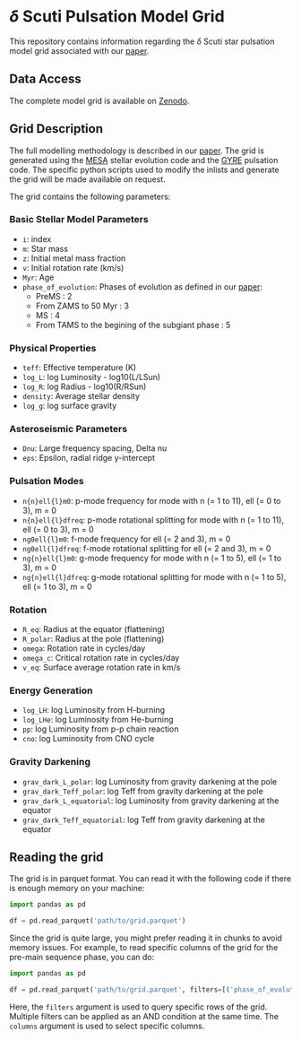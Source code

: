 # $\delta$ Scuti Pulsation Model Grid

This repository contains information regarding the $\delta$ Scuti star pulsation model grid associated with our [paper](https://arxiv.org/abs/2507.03561).

## Data Access

The complete model grid is available on [Zenodo](https://zenodo.org/records/15839323).

## Grid Description

The full modelling methodology is described in our [paper](https://arxiv.org/abs/2507.03561). The grid is generated using the [MESA](https://docs.mesastar.org/en/latest/) stellar evolution code and the [GYRE](https://gyre.readthedocs.io/en/stable/) pulsation code. The specific python scripts used to modify the inlists and generate the grid will be made available on request.

The grid contains the following parameters:

### Basic Stellar Model Parameters
- `i`: index
- `m`: Star mass
- `z`: Initial metal mass fraction
- `v`: Initial rotation rate (km/s)
- `Myr`: Age
- `phase_of_evolution`: Phases of evolution as defined in our [paper](https://arxiv.org/abs/2507.03561):
  - PreMS : 2
  - From ZAMS to 50 Myr : 3 
  - MS : 4
  - From TAMS to the begining of the subgiant phase : 5

### Physical Properties
- `teff`: Effective temperature (K)
- `log_L`: log Luminosity - log10(L/LSun)
- `log_R`: log Radius - log10(R/RSun)
- `density`: Average stellar density
- `log_g`: log surface gravity

### Asteroseismic Parameters
- `Dnu`: Large frequency spacing, Delta nu
- `eps`: Epsilon, radial ridge y-intercept

### Pulsation Modes
- `n{n}ell{l}m0`: p-mode frequency for mode with n (= 1 to 11), ell (= 0 to 3), m = 0
- `n{n}ell{l}dfreq`: p-mode rotational splitting for mode with n (= 1 to 11), ell (= 0 to 3), m = 0
- `ng0ell{l}m0`: f-mode frequency for ell (= 2 and 3), m = 0
- `ng0ell{l}dfreq`: f-mode rotational splitting for ell (= 2 and 3), m = 0
- `ng{n}ell{l}m0`: g-mode frequency for mode with n (= 1 to 5), ell (= 1 to 3), m = 0
- `ng{n}ell{l}dfreq`: g-mode rotational splitting for mode with n (= 1 to 5), ell (= 1 to 3), m = 0

### Rotation
- `R_eq`: Radius at the equator (flattening)
- `R_polar`: Radius at the pole (flattening)
- `omega`: Rotation rate in cycles/day
- `omega_c`: Critical rotation rate in cycles/day
- `v_eq`: Surface average rotation rate in km/s

### Energy Generation
- `log_LH`: log Luminosity from H-burning
- `log_LHe`: log Luminosity from He-burning
- `pp`: log Luminosity from p-p chain reaction
- `cno`: log Luminosity from CNO cycle

### Gravity Darkening
- `grav_dark_L_polar`: log Luminosity from gravity darkening at the pole
- `grav_dark_Teff_polar`: log Teff from gravity darkening at the pole
- `grav_dark_L_equatorial`: log Luminosity from gravity darkening at the equator
- `grav_dark_Teff_equatorial`: log Teff from gravity darkening at the equator

## Reading the grid

The grid is in parquet format. You can read it with the following code if there is enough memory on your machine:

```python
import pandas as pd

df = pd.read_parquet('path/to/grid.parquet')
```

Since the grid is quite large, you might prefer reading it in chunks to avoid memory issues. For example, to read specific columns of the grid for the pre-main sequence phase, you can do:

```python
import pandas as pd

df = pd.read_parquet('path/to/grid.parquet', filters=[('phase_of_evolution', '==', 2)], columns=['i', 'm', 'z', 'v', 'Myr', 'teff', 'log_L', 'density', 'Dnu', 'eps'])
```

Here, the `filters` argument is used to query specific rows of the grid. Multiple filters can be applied as an AND condition at the same time. The `columns` argument is used to select specific columns.